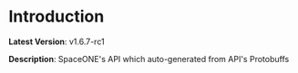 # Introduction

**Latest Version**: v1.6.7-rc1


**Description**: SpaceONE's API which auto-generated from API's Protobuffs


